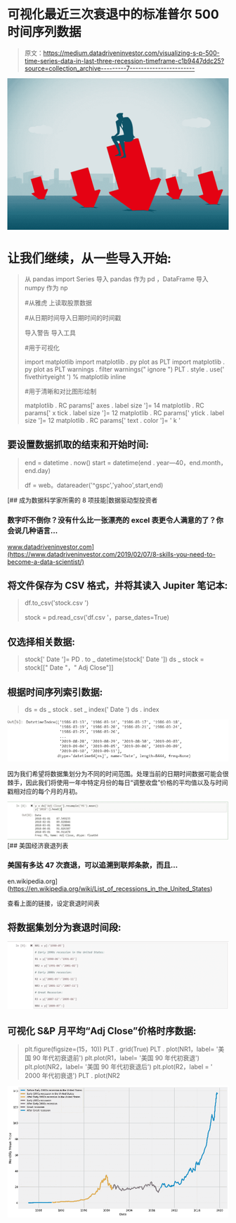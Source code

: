 # 可视化最近三次衰退中的标准普尔 500 时间序列数据

> 原文：<https://medium.datadriveninvestor.com/visualizing-s-p-500-time-series-data-in-last-three-recession-timeframe-c1b9447ddc25?source=collection_archive---------7----------------------->

![](img/4e405370660b14728a43dfc298f0a4ca.png)

# 让我们继续，从一些导入开始:

> 从 pandas import Series 导入 pandas 作为 pd
> ，DataFrame
> 导入 numpy 作为 np
> 
> #从雅虎
> 上读取股票数据
> 
> #从日期时间导入日期时间的时间戳
> 
> 导入警告
> 导入工具
> 
> #用于可视化
> 
> import matplotlib
> import matplotlib . py plot as PLT
> import matplotlib . py plot as PLT
> warnings . filter warnings(" ignore ")
> PLT . style . use(' fivethirtyeight ')
> % matplotlib inline
> 
> #用于清晰和对比图形绘制
> 
> matplotlib . RC params[' axes . label size ']= 14
> matplotlib . RC params[' x tick . label size ']= 12
> matplotlib . RC params[' ytick . label size ']= 12
> matplotlib . RC params[' text . color ']= ' k '

## 要设置数据抓取的结束和开始时间:

> end = datetime . now()
> start = datetime(end . year—40，end.month，end.day)
> 
> df = web。datareader('^gspc','yahoo',start,end)

[](https://www.datadriveninvestor.com/2019/02/07/8-skills-you-need-to-become-a-data-scientist/) [## 成为数据科学家所需的 8 项技能|数据驱动型投资者

### 数字吓不倒你？没有什么比一张漂亮的 excel 表更令人满意的了？你会说几种语言…

www.datadriveninvestor.com](https://www.datadriveninvestor.com/2019/02/07/8-skills-you-need-to-become-a-data-scientist/) 

## 将文件保存为 CSV 格式，并将其读入 Jupiter 笔记本:

> df.to_csv('stock.csv ')
> 
> stock = pd.read_csv('df.csv '，parse_dates=True)

## 仅选择相关数据:

> stock[' Date ']= PD . to _ datetime(stock[' Date '])
> ds _ stock = stock[[" Date "，" Adj Close"]]

## 根据时间序列索引数据:

> ds = ds _ stock . set _ index(' Date ')
> ds . index

![](img/ff3f8b6221903b486001fb66ad06dc4d.png)

因为我们希望将数据集划分为不同的时间范围。处理当前的日期时间数据可能会很棘手，因此我们将使用一年中特定月份的每日“调整收盘”价格的平均值以及与时间戳相对应的每个月的月初。

![](img/e6c9b3fc6cf28a9e928601ff3101691e.png)[](https://en.wikipedia.org/wiki/List_of_recessions_in_the_United_States) [## 美国经济衰退列表

### 美国有多达 47 次衰退，可以追溯到联邦条款，而且…

en.wikipedia.org](https://en.wikipedia.org/wiki/List_of_recessions_in_the_United_States) 

查看上面的链接，设定衰退时间表

## 将数据集划分为衰退时间段:

![](img/838febb8db893f7e1827ca2bd3900a46.png)

## 可视化 S&P 月平均“Adj Close”价格时序数据:

> plt.figure(figsize=(15，10))
> PLT . grid(True)
> PLT . plot(NR1，label= '美国 90 年代初衰退前')
> plt.plot(R1，label= '美国 90 年代初衰退')
> plt.plot(NR2，label= '美国 90 年代初衰退后')
> plt.plot(R2，label = ' 2000 年代初衰退')
> PLT . plot(NR2

![](img/e0a23e53566b708fc1bf4230c4e822c1.png)